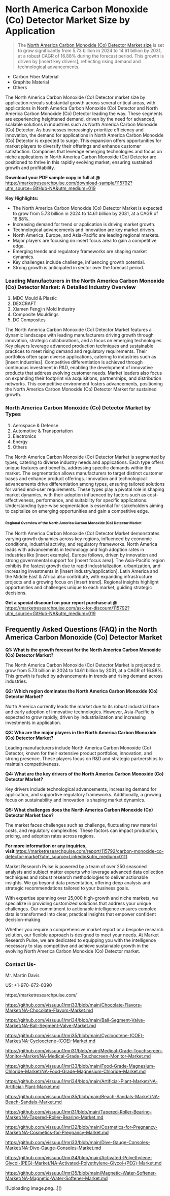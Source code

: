 <h1>North America Carbon Monoxide (Co) Detector Market&nbsp;Size by Application</h1><blockquote><p>The <a href="https://marketresearchpulse.com/download-sample/115792?utm_source=GitHub-NA&amp;utm_medium=019">North America Carbon Monoxide (Co) Detector Market size</a> is set to grow significantly from 5.73 billion in 2024 to 14.61 billion by 2031, at a robust CAGR of 16.88% during the forecast period. This growth is driven by [insert key drivers], reflecting rising demand and technological advancements.</p></blockquote><ul><li>Carbon Fiber Material <li> Graphite Material <li> Others</li></ul><p>The North America Carbon Monoxide (Co) Detector market size by application reveals substantial growth across several critical areas, with applications in North America Carbon Monoxide (Co) Detector and North America Carbon Monoxide (Co) Detector leading the way. These segments are experiencing heightened demand, driven by the need for advanced, scalable solutions in industries such as North America Carbon Monoxide (Co) Detector. As businesses increasingly prioritize efficiency and innovation, the demand for applications in North America Carbon Monoxide (Co) Detector is expected to surge. This expansion offers opportunities for market players to diversify their offerings and enhance customer satisfaction. Companies that leverage emerging technologies and focus on niche applications in North America Carbon Monoxide (Co) Detector are positioned to thrive in this rapidly evolving market, ensuring sustained growth and profitability.</p><p><strong>Download your PDF sample copy in full at @ </strong><a href="https://marketresearchpulse.com/download-sample/115792?utm_source=GitHub-NA&amp;utm_medium=019">https://marketresearchpulse.com/download-sample/115792?utm_source=GitHub-NA&amp;utm_medium=019</a></p><p><strong>Key Highlights: </strong></p><ul><li>The North America Carbon Monoxide (Co) Detector Market is expected to grow from 5.73 billion in 2024 to 14.61 billion by 2031, at a CAGR of 16.88%.</li><li>Increasing demand for trend or application is driving market growth.</li><li>Technological advancements and innovation are key market drivers.</li><li>North America, Europe, and Asia-Pacific are leading regional markets.</li><li>Major players are focusing on insert focus area to gain a competitive edge.</li><li>Emerging trends and regulatory frameworks are shaping market dynamics.</li><li>Key challenges include challenge, influencing growth potential.</li><li>Strong growth is anticipated in sector over the forecast period.</li></ul><h3>Leading Manufacturers in the North America Carbon Monoxide (Co) Detector Market: A Detailed Industry Overview</h3><ol><li>MDC Mould & Plastic</li><li>DEXCRAFT</li><li>Xiamen Fengjin Mold Industry</li><li>Composite Mouldings</li><li>DC Composites</li></ol><div class="flex max-w-full flex-col flex-grow"><div class="min-h-8 text-message flex w-full flex-col items-end gap-2 whitespace-normal break-words [.text-message+&amp;]:mt-5" dir="auto" data-message-author-role="assistant" data-message-id="fd8432e4-4910-450d-b182-61b7bfb0a01f" data-message-model-slug="gpt-4o"><div class="flex w-full flex-col gap-1 empty:hidden first:pt-[3px]"><div class="markdown prose w-full break-words dark:prose-invert light"><p>The North America Carbon Monoxide (Co) Detector Market features a dynamic landscape with leading manufacturers driving growth through innovation, strategic collaborations, and a focus on emerging technologies. Key players leverage advanced production techniques and sustainable practices to meet rising demand and regulatory requirements. Their portfolios often span diverse applications, catering to industries such as [insert industries]. Competitive differentiation is achieved through continuous investment in R&amp;D, enabling the development of innovative products that address evolving customer needs. Market leaders also focus on expanding their footprint via acquisitions, partnerships, and distribution networks. This competitive environment fosters advancements, positioning the North America Carbon Monoxide (Co) Detector Market for sustained growth.</p></div></div></div></div><h3>North America Carbon Monoxide (Co) Detector Market by Types</h3><ol><li>Aerospace & Defense <li> Automotive & Transportation <li> Electronics <li> Energy <li> Others</li></ol><div class="flex max-w-full flex-col flex-grow"><div class="min-h-8 text-message flex w-full flex-col items-end gap-2 whitespace-normal break-words [.text-message+&amp;]:mt-5" dir="auto" data-message-author-role="assistant" data-message-id="084470be-0bb7-4664-bddf-5156b4f41249" data-message-model-slug="gpt-4o-mini"><div class="flex w-full flex-col gap-1 empty:hidden first:pt-[3px]"><div class="markdown prose w-full break-words dark:prose-invert light"><p>The North America Carbon Monoxide (Co) Detector Market is segmented by types, catering to diverse industry needs and applications. Each type offers unique features and benefits, addressing specific demands within the market. The segmentation allows manufacturers to target distinct customer bases and enhance product offerings. Innovation and technological advancements drive differentiation among types, ensuring tailored solutions for varied end-user requirements. These types play a pivotal role in shaping market dynamics, with their adoption influenced by factors such as cost-effectiveness, performance, and suitability for specific applications. Understanding type-wise segmentation is essential for stakeholders aiming to capitalize on emerging opportunities and gain a competitive edge.</p></div></div></div></div><h3><span style="font-size: 11px;">Regional Overview of the North America Carbon Monoxide (Co) Detector Market</span></h3><div class="flex max-w-full flex-col flex-grow"><div class="min-h-8 text-message flex w-full flex-col items-end gap-2 whitespace-normal break-words [.text-message+&amp;]:mt-5" dir="auto" data-message-author-role="assistant" data-message-id="e9038762-ce64-4e30-91c9-9bd413514231" data-message-model-slug="gpt-4o-mini"><div class="flex w-full flex-col gap-1 empty:hidden first:pt-[3px]"><div class="markdown prose w-full break-words dark:prose-invert light"><p>The North America Carbon Monoxide (Co) Detector Market demonstrates varying growth dynamics across key regions, influenced by economic conditions, industrial activity, and regulatory frameworks. North America leads with advancements in technology and high adoption rates in industries like [insert example]. Europe follows, driven by innovation and strong governmental support for [insert focus area]. The Asia-Pacific region exhibits the fastest growth due to rapid industrialization, urbanization, and increasing investments in [insert industry/application]. Latin America and the Middle East &amp; Africa also contribute, with expanding infrastructure projects and a growing focus on [insert trend]. Regional insights highlight opportunities and challenges unique to each market, guiding strategic decisions.</p></div></div></div></div><p><strong>Get a special discount on your report purchase at @ </strong><a href="https://marketresearchpulse.com/ask-for-discount/115792?utm_source=GitHub-NA&amp;utm_medium=019">https://marketresearchpulse.com/ask-for-discount/115792?utm_source=GitHub-NA&amp;utm_medium=019</a></p><h2>Frequently Asked Questions (FAQ) in the North America Carbon Monoxide (Co) Detector Market</h2><p><strong>Q1: What is the growth forecast for the North America Carbon Monoxide (Co) Detector Market?</strong></p><p>The North America Carbon Monoxide (Co) Detector Market is projected to grow from 5.73 billion in 2024 to 14.61 billion by 2031, at a CAGR of 16.88%. This growth is fueled by advancements in trends and rising demand across industries.</p><p><strong>Q2: Which region dominates the North America Carbon Monoxide (Co) Detector Market?</strong></p><p>North America currently leads the market due to its robust industrial base and early adoption of innovative technologies. However, Asia-Pacific is expected to grow rapidly, driven by industrialization and increasing investments in application.</p><p><strong>Q3: Who are the major players in the North America Carbon Monoxide (Co) Detector Market?</strong></p><p>Leading manufacturers include North America Carbon Monoxide (Co) Detector, known for their extensive product portfolios, innovation, and strong presence. These players focus on R&amp;D and strategic partnerships to maintain competitiveness.</p><p><strong>Q4: What are the key drivers of the North America Carbon Monoxide (Co) Detector Market?</strong></p><p>Key drivers include technological advancements, increasing demand for application, and supportive regulatory frameworks. Additionally, a growing focus on sustainability and innovation is shaping market dynamics.</p><p><strong>Q5: What challenges does the North America Carbon Monoxide (Co) Detector Market face?</strong></p><p>The market faces challenges such as challenge, fluctuating raw material costs, and regulatory complexities. These factors can impact production, pricing, and adoption rates across regions.</p><p><strong>For more information or any inquiries, visit&nbsp;</strong><a href="https://marketresearchpulse.com/report/115792/carbon-monoxide-co-detector-market?utm_source=Linkedin&utm_medium=0111">https://marketresearchpulse.com/report/115792/carbon-monoxide-co-detector-market?utm_source=Linkedin&utm_medium=0111</a></p><p>Market Research Pulse is powered by a team of over 250 seasoned analysts and subject matter experts who leverage advanced data collection techniques and robust research methodologies to deliver actionable insights. We go beyond data presentation, offering deep analysis and strategic recommendations tailored to your business goals.</p><p>With expertise spanning over 25,000 high-growth and niche markets, we specialize in providing customized solutions that address your unique challenges. Our commitment to actionable intelligence ensures complex data is transformed into clear, practical insights that empower confident decision-making.</p><p>Whether you require a comprehensive market report or a bespoke research solution, our flexible approach is designed to meet your needs. At Market Research Pulse, we are dedicated to equipping you with the intelligence necessary to stay competitive and achieve sustainable growth in the evolving North America Carbon Monoxide (Co) Detector market.</p><h3><strong>Contact Us-</strong></h3><p>Mr. Martin Davis</p><p>US: +1-970-672-0390</p><p>https://marketresearchpulse.com/</p><p><a href="https://github.com/vissuuu1/mri33/blob/main/Chocolate-Flavors-Market/NA-Chocolate-Flavors-Market.md">https://github.com/vissuuu1/mri33/blob/main/Chocolate-Flavors-Market/NA-Chocolate-Flavors-Market.md</a></p><p><a href="https://github.com/vissuuu1/mri34/blob/main/Ball-Segment-Valve-Market/NA-Ball-Segment-Valve-Market.md">https://github.com/vissuuu1/mri34/blob/main/Ball-Segment-Valve-Market/NA-Ball-Segment-Valve-Market.md</a></p><p><a href="https://github.com/vissuuu1/mri35/blob/main/Cyclooctene-(COE)-Market/NA-Cyclooctene-(COE)-Market.md">https://github.com/vissuuu1/mri35/blob/main/Cyclooctene-(COE)-Market/NA-Cyclooctene-(COE)-Market.md</a></p><p><a href="https://github.com/vissuuu1/mri31/blob/main/Medical-Grade-Touchscreen-Monitor-Market/NA-Medical-Grade-Touchscreen-Monitor-Market.md">https://github.com/vissuuu1/mri31/blob/main/Medical-Grade-Touchscreen-Monitor-Market/NA-Medical-Grade-Touchscreen-Monitor-Market.md</a></p><p><a href="https://github.com/vissuuu1/mri33/blob/main/Food-Grade-Magnesium-Chloride-Market/NA-Food-Grade-Magnesium-Chloride-Market.md">https://github.com/vissuuu1/mri33/blob/main/Food-Grade-Magnesium-Chloride-Market/NA-Food-Grade-Magnesium-Chloride-Market.md</a></p><p><a href="https://github.com/vissuuu1/mri34/blob/main/Artificial-Plant-Market/NA-Artificial-Plant-Market.md">https://github.com/vissuuu1/mri34/blob/main/Artificial-Plant-Market/NA-Artificial-Plant-Market.md</a></p><p><a href="https://github.com/vissuuu1/mri35/blob/main/Beach-Sandals-Market/NA-Beach-Sandals-Market.md">https://github.com/vissuuu1/mri35/blob/main/Beach-Sandals-Market/NA-Beach-Sandals-Market.md</a></p><p><a href="https://github.com/vissuuu1/mri31/blob/main/Tapered-Roller-Bearing-Market/NA-Tapered-Roller-Bearing-Market.md">https://github.com/vissuuu1/mri31/blob/main/Tapered-Roller-Bearing-Market/NA-Tapered-Roller-Bearing-Market.md</a></p><p><a href="https://github.com/vissuuu1/mri32/blob/main/Cosmetics-for-Pregnancy-Market/NA-Cosmetics-for-Pregnancy-Market.md">https://github.com/vissuuu1/mri32/blob/main/Cosmetics-for-Pregnancy-Market/NA-Cosmetics-for-Pregnancy-Market.md</a></p><p><a href="https://github.com/vissuuu1/mri33/blob/main/Dive-Gauge-Consoles-Market/NA-Dive-Gauge-Consoles-Market.md">https://github.com/vissuuu1/mri33/blob/main/Dive-Gauge-Consoles-Market/NA-Dive-Gauge-Consoles-Market.md</a></p><p><a href="https://github.com/vissuuu1/mri34/blob/main/Activated-Polyethylene-Glycol-(PEG)-Market/NA-Activated-Polyethylene-Glycol-(PEG)-Market.md">https://github.com/vissuuu1/mri34/blob/main/Activated-Polyethylene-Glycol-(PEG)-Market/NA-Activated-Polyethylene-Glycol-(PEG)-Market.md</a></p><p><a href="https://github.com/vissuuu1/mri35/blob/main/Magnetic-Water-Softener-Market/NA-Magnetic-Water-Softener-Market.md">https://github.com/vissuuu1/mri35/blob/main/Magnetic-Water-Softener-Market/NA-Magnetic-Water-Softener-Market.md</a></p>
![Uploading image.png…]()
